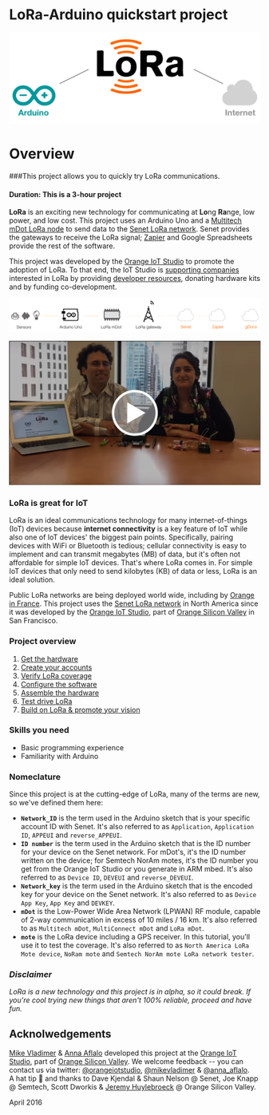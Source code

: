 # LoRa-Arduino quickstart project

![](assets/intro_img.png)

# Overview
###This project allows you to quickly try LoRa communications. 
#### Duration: This is a 3-hour project   

**LoRa** is an exciting new technology for communicating at **Lo**ng **Ra**nge, low power, and low cost.  This project uses an Arduino Uno and a [Multitech mDot LoRa node](http://www.multitech.com/models/94557148LF) to send data to the [Senet LoRa network](https://portal.senetco.com/).  Senet provides the gateways to receive the LoRa signal; [Zapier](https://zapier.com) and  Google Spreadsheets provide the rest of the software. 

This project was developed by the [Orange IoT Studio](http://orangeiotstudio.com/) to promote the adoption of LoRa. To that end, the IoT Studio is [supporting companies](http://orangeiotstudio.com/) interested in LoRa by providing [developer resources](assets/build_off_quickstart.md), donating hardware kits and by funding co-development.  

![](assets/data_com_img2.png)  

[![](assets/video_intro.png)](https://youtu.be/vQj_jD_2KrY)  


### LoRa is great for IoT
LoRa is an ideal communications technology for many internet-of-things (IoT) devices because **internet connectivity** is a key feature of IoT while also one of IoT devices' the biggest pain points.  Specifically, pairing devices with WiFi or Bluetooth is tedious; cellular connectivity is easy to implement and can transmit megabytes (MB) of data, but it's often not affordable for simple IoT devices. That's where LoRa comes in. For simple IoT devices that only need to send kilobytes (KB) of data or less, LoRa is an ideal solution.  

Public LoRa networks are being deployed world wide, including by [Orange in France](http://www.orange.com/en/Press-and-medias/press-releases-2016/press-releases-2015/Orange-deploys-a-network-for-the-Internet-of-Things). This project uses the [Senet LoRa network](https://portal.senetco.com/) in North America since it was developed by the [Orange IoT Studio](http://orangeiotstudio.com/), part of [Orange Silicon Valley](http://orangesv.com/) in San Francisco. 

### Project overview  
1. [Get the hardware](assets/1_GetHardware.md) 
2. [Create your accounts](assets/2_CreateAccounts.md) 
3. [Verify LoRa coverage](assets/3_LoRaCoverage.md) 
4. [Configure the software](assets/4_ConfigureSoftware.md) 
5. [Assemble the hardware](assets/5_AssembleHardware.md) 
6. [Test drive LoRa](assets/6_TestLoRa.md) 
7. [Build on LoRa & promote your vision](assets/7_TheEnd.md) 

### Skills you need

* Basic programming experience
* Familiarity with Arduino

### Nomeclature
Since this project is at the cutting-edge of LoRa, many of the terms are new, so we've defined them here:

* **`Network_ID`** is the term used in the Arduino sketch that is your specific account ID with Senet.  It's also referred to as `Application`, `Application ID`, `APPEUI` and `reverse_APPEUI`.  
* **`ID number`** is the term used in the Arduino sketch that is the ID number for your device on the Senet network.  For mDot's, it's the ID number written on the device; for Semtech NorAm motes, it's the ID number you get from the Orange IoT Studio or you generate in ARM mbed. It's also referred to as `Device ID`, `DEVEUI` and `reverse_DEVEUI`.
* **`Network_key`** is the term used in the Arduino sketch that is the encoded key for your device on the Senet network. It's also referred to as `Device App Key`, `App Key` and `DEVKEY`.
* **`mDot`** is the Low-Power Wide Area Network (LPWAN) RF module, capable of 2-way communication in excess of 10 miles / 16 km. It's also referred to as `Multitech mDot`, `MultiConnect mDot` and `LoRa mDot`.
* **`mote`** is the LoRa device including a GPS receiver. In this tutorial, you'll use it to test the coverage. It's also referred to as `North America LoRa Mote device`, `NoRam mote` and `Semtech NorAm mote LoRa network tester`.  
 
### _Disclaimer_
_LoRa is a new technology and this project is in alpha, so it could break. If you're cool trying new things that aren't 100% reliable, proceed and have fun._   

## Acknolwedgements

[Mike Vladimer](https://twitter.com/mikevladimer) & [Anna Aflalo](https://twitter.com/anna_aflalo) developed this project at the [Orange IoT Studio](http://orangeiotstudio.com), part of [Orange Silicon Valley](http://www.orangesv.com/). We welcome feedback -- you can contact us via twitter: [@orangeiotstudio](https://twitter.com/orangeiotstudio), 
 [@mikevladimer](https://twitter.com/mikevladimer) & [@anna_aflalo](https://twitter.com/anna_aflalo).  
A hat tip :tophat: and thanks to Dave Kjendal & Shaun Nelson @ Senet, Joe Knapp @ Semtech, Scott Dworkis & [Jeremy Huylebroeck](https://twitter.com/mikevladimer/status/727264857267949568) @ Orange Silicon Valley. 
 
April 2016

